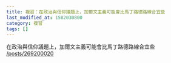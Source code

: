 ```yaml
---
title: 複習：在政治與信仰議題上，加爾文主義可能會比馬丁路德路線合宜些
last_modified_at: 1582030800
category: 複習
tags: []
---
```


<p>在政治與信仰議題上，加爾文主義可能會比馬丁路德路線合宜些<br>
<a href="/posts/269200020" target="_blank">/posts/269200020</a></p>

<p>&nbsp;</p>

